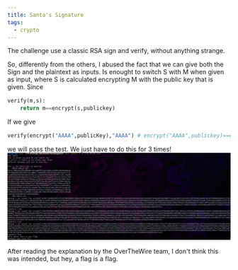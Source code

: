 ```yaml
---
title: Santa's Signature
tags:
  - crypto
---
```


The challenge use a classic RSA sign and verify, without anything strange.

So, differently from the others, I abused the fact that we can give both the Sign and the plaintext as inputs.
Is enought to switch S with M when given as input, where S is calculated encrypting M with the public key that is given.
Since

```python
verify(m,s):
	return m==encrypt(s,publickey)
```

If we give

```python
verify(encrypt("AAAA",publicKey),"AAAA") # encrypt("AAAA",publickey)==encrypt("AAAA",publickey)
```

we will pass the test.
We just have to do this for 3 times!
![](./santa.png)

After reading the explanation by the OverTheWire team, I don't think this was intended, but hey, a flag is a flag.

